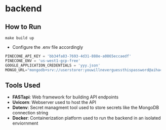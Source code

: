 # backend

## How to Run

`make build up`

* Configure the .env file accordingly

``` Python
PINECONE_API_KEY = 'bb34fa83-7693-4d31-888e-a0865eccaedf'
PINECONE_ENV = 'us-west1-gcp-free'
GOOGLE_APPLICATION_CREDENTIALS = 'yyy.json'
MONGO_URL="mongodb+srv://userstorer:youwillneverguessthispassword@aihack.89so8jl.mongodb.net/?retryWrites=true&w=majority&appName=AIHack"
```


## Tools Used
* **FASTapi**: Web framework for building API endpoints
* **Uvicorn**: Webserver used to host the API
* **Dotenv**: Secret managment tool used to store secrets like the MongoDB connection string
* **Docker**: Containerization platform used to run the backend in an isolated enviornment

